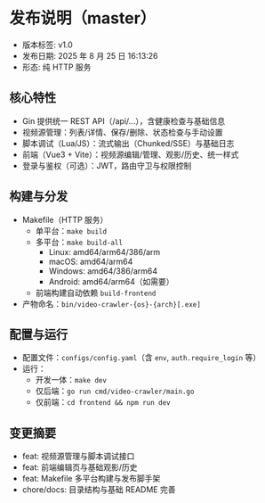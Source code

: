 # 发布说明（master）

- 版本标签: v1.0
- 发布日期: 2025 年 8 月 25 日 16:13:26
- 形态: 纯 HTTP 服务

## 核心特性
- Gin 提供统一 REST API（/api/...），含健康检查与基础信息
- 视频源管理：列表/详情、保存/删除、状态检查与手动设置
- 脚本调试（Lua/JS）：流式输出（Chunked/SSE）与基础日志
- 前端（Vue3 + Vite）：视频源编辑/管理、观影/历史、统一样式
- 登录与鉴权（可选）：JWT，路由守卫与权限控制

## 构建与分发
- Makefile（HTTP 服务）
  - 单平台：`make build`
  - 多平台：`make build-all`
    - Linux: amd64/arm64/386/arm
    - macOS: amd64/arm64
    - Windows: amd64/386/arm64
    - Android: amd64/arm64（如需要）
  - 前端构建自动依赖 `build-frontend`
- 产物命名：`bin/video-crawler-{os}-{arch}[.exe]`

## 配置与运行
- 配置文件：`configs/config.yaml`（含 `env`, `auth.require_login` 等）
- 运行：
  - 开发一体：`make dev`
  - 仅后端：`go run cmd/video-crawler/main.go`
  - 仅前端：`cd frontend && npm run dev`

## 变更摘要
- feat: 视频源管理与脚本调试接口
- feat: 前端编辑页与基础观影/历史
- feat: Makefile 多平台构建与发布脚手架
- chore/docs: 目录结构与基础 README 完善
